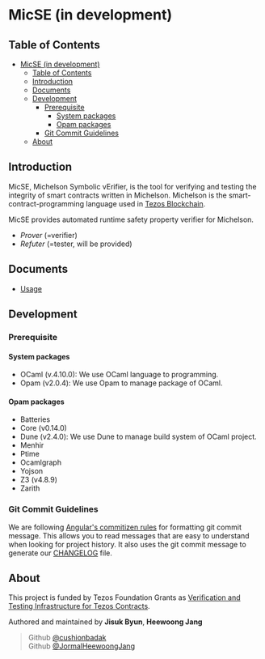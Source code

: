 # MicSE (in development)

## Table of Contents

- [MicSE (in development)](#micse-in-development)
  - [Table of Contents](#table-of-contents)
  - [Introduction](#introduction)
  - [Documents](#documents)
  - [Development](#development)
    - [Prerequisite](#prerequisite)
      - [System packages](#system-packages)
      - [Opam packages](#opam-packages)
    - [Git Commit Guidelines](#git-commit-guidelines)
  - [About](#about)

## Introduction

MicSE, Michelson Symbolic vErifier, is the tool for verifying and testing the integrity of smart contracts written in Michelson. Michelson is the smart-contract-programming language used in [Tezos Blockchain](https://tezos.foundation).

MicSE provides automated runtime safety property verifier for Michelson.

- *Prover* (=verifier)
- *Refuter* (=tester, will be provided)

## Documents

- [Usage](./doc/USAGE.md)

## Development

### Prerequisite

#### System packages

- OCaml (v.4.10.0): We use OCaml language to programming.
- Opam (v2.0.4): We use Opam to manage package of OCaml.

#### Opam packages

- Batteries
- Core (v0.14.0)
- Dune (v2.4.0): We use Dune to manage build system of OCaml project.
- Menhir
- Ptime
- Ocamlgraph
- Yojson
- Z3 (v4.8.9)
- Zarith

### Git Commit Guidelines

We are following [Angular's commitizen rules](https://github.com/angular/angular.js/blob/master/DEVELOPERS.md#-git-commit-guidelines) for formatting git commit message. This allows you to read messages that are easy to understand when looking for project history. It also uses the git commit message to generate our [CHANGELOG](/CHANGELOG.md) file.

## About

This project is funded by Tezos Foundation Grants as [Verification and Testing Infrastructure for Tezos Contracts](https://tezos.foundation/fourth-cohort-grants/).

Authored and maintained by **Jisuk Byun**, **Heewoong Jang**

> Github [@cushionbadak](https://github.com/cushionbadak)  
> Github [@JormalHeewoongJang](https://github.com/jormal)
